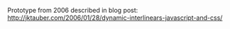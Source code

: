 Prototype from 2006 described in blog post: <http://jktauber.com/2006/01/28/dynamic-interlinears-javascript-and-css/>
